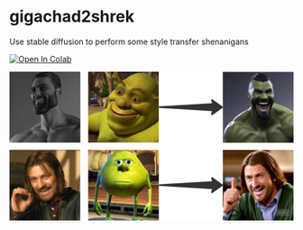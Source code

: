 # gigachad2shrek
Use stable diffusion to perform some style transfer shenanigans

<a target="_blank" href="https://colab.research.google.com/github/deepbuzin/gigachad2shrek/blob/main/gigachad2shrek.ipynb">
  <img src="https://colab.research.google.com/assets/colab-badge.svg" alt="Open In Colab"/>
</a>

![image_2023-05-03_12-49-29.png](resources%2Fimage_2023-05-03_12-49-29.png)